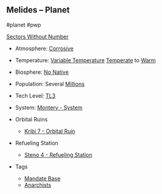 ## Melides &ndash; Planet

#planet #pwp

[Sectors Without Number](https://sectorswithoutnumber.com/sector/bfDcBzTtgpeyLUfwzjio/planet/KfgPcX9CW9JMgy10BNLt)

- Atmosphere: [Corrosive](STARS%20WITHOUT%20NUMBER,%20FREE%20EDITION%20-%20obsidian.md#Corrosive)
- Temperature: [Variable Temperature](STARS%20WITHOUT%20NUMBER,%20FREE%20EDITION%20-%20obsidian.md#Variable%20Temperature.md) [Temperate](STARS%20WITHOUT%20NUMBER,%20FREE%20EDITION%20-%20obsidian.md#Temperate) to [Warm](STARS%20WITHOUT%20NUMBER,%20FREE%20EDITION%20-%20obsidian.md#Warm)
- Biosphere: [No Native](STARS%20WITHOUT%20NUMBER,%20FREE%20EDITION%20-%20obsidian.md#No%20Native)
- Population: Several [Millions](STARS%20WITHOUT%20NUMBER,%20FREE%20EDITION%20-%20obsidian.md#Millions)
- Tech Level: [TL3](STARS%20WITHOUT%20NUMBER,%20FREE%20EDITION%20-%20obsidian.md#TL3)
- System: [Monterv - System](STARS%20WITHOUT%20NUMBER,%20FREE%20EDITION%20-%20obsidian.md#PiratesWithoutPlunder/Monterv%20-%20System)
- Orbital Ruins
   - [Kribi 7 - Orbital Ruin](STARS%20WITHOUT%20NUMBER,%20FREE%20EDITION%20-%20obsidian.md#PiratesWithoutPlunder/Kribi%207%20-%20Orbital%20Ruin)
- Refueling Station
	- [Steno 4 - Refueling Station](STARS%20WITHOUT%20NUMBER,%20FREE%20EDITION%20-%20obsidian.md#PiratesWithoutPlunder/Steno%204%20-%20Refueling%20Station)

- Tags
   - [Mandate Base](STARS%20WITHOUT%20NUMBER,%20FREE%20EDITION%20-%20obsidian.md#Mandate%20Base)
   - [Anarchists](STARS%20WITHOUT%20NUMBER,%20FREE%20EDITION%20-%20obsidian.md#Anarchists)
